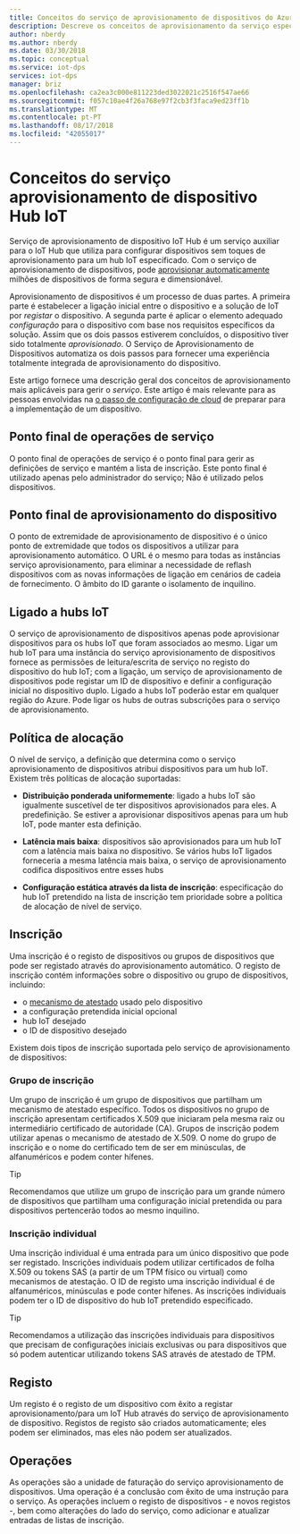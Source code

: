 ```yaml
---
title: Conceitos do serviço de aprovisionamento de dispositivos do Azure IoT Hub do serviço | Documentos da Microsoft
description: Descreve os conceitos de aprovisionamento da serviço específicos a dispositivos com o serviço de aprovisionamento de dispositivos e IoT Hub
author: nberdy
ms.author: nberdy
ms.date: 03/30/2018
ms.topic: conceptual
ms.service: iot-dps
services: iot-dps
manager: briz
ms.openlocfilehash: ca2ea3c000e811223ded3022021c2516f547ae66
ms.sourcegitcommit: f057c10ae4f26a768e97f2cb3f3faca9ed23ff1b
ms.translationtype: MT
ms.contentlocale: pt-PT
ms.lasthandoff: 08/17/2018
ms.locfileid: "42055017"
---
```

# <a name="iot-hub-device-provisioning-service-concepts"></a>Conceitos do serviço aprovisionamento de dispositivo Hub IoT

Serviço de aprovisionamento de dispositivo IoT Hub é um serviço auxiliar para o IoT Hub que utiliza para configurar dispositivos sem toques de aprovisionamento para um hub IoT especificado. Com o serviço de aprovisionamento de dispositivos, pode [aprovisionar automaticamente](concepts-auto-provisioning.md) milhões de dispositivos de forma segura e dimensionável.

Aprovisionamento de dispositivos é um processo de duas partes. A primeira parte é estabelecer a ligação inicial entre o dispositivo e a solução de IoT por *registar* o dispositivo. A segunda parte é aplicar o elemento adequado *configuração* para o dispositivo com base nos requisitos específicos da solução. Assim que os dois passos estiverem concluídos, o dispositivo tiver sido totalmente *aprovisionado*. O Serviço de Aprovisionamento de Dispositivos automatiza os dois passos para fornecer uma experiência totalmente integrada de aprovisionamento do dispositivo.

Este artigo fornece uma descrição geral dos conceitos de aprovisionamento mais aplicáveis para gerir o *serviço*. Este artigo é mais relevante para as pessoas envolvidas na [o passo de configuração de cloud](about-iot-dps.md#cloud-setup-step) de preparar para a implementação de um dispositivo.

## <a name="service-operations-endpoint"></a>Ponto final de operações de serviço

O ponto final de operações de serviço é o ponto final para gerir as definições de serviço e mantém a lista de inscrição. Este ponto final é utilizado apenas pelo administrador do serviço; Não é utilizado pelos dispositivos.

## <a name="device-provisioning-endpoint"></a>Ponto final de aprovisionamento do dispositivo

O ponto de extremidade de aprovisionamento de dispositivo é o único ponto de extremidade que todos os dispositivos a utilizar para aprovisionamento automático. O URL é o mesmo para todas as instâncias serviço aprovisionamento, para eliminar a necessidade de reflash dispositivos com as novas informações de ligação em cenários de cadeia de fornecimento. O âmbito do ID garante o isolamento de inquilino.

## <a name="linked-iot-hubs"></a>Ligado a hubs IoT

O serviço de aprovisionamento de dispositivos apenas pode aprovisionar dispositivos para os hubs IoT que foram associados ao mesmo. Ligar um hub IoT para uma instância do serviço aprovisionamento de dispositivos fornece as permissões de leitura/escrita de serviço no registo do dispositivo do hub IoT; com a ligação, um serviço de aprovisionamento de dispositivos pode registar um ID de dispositivo e definir a configuração inicial no dispositivo duplo. Ligado a hubs IoT poderão estar em qualquer região do Azure. Pode ligar os hubs de outras subscrições para o serviço de aprovisionamento.

## <a name="allocation-policy"></a>Política de alocação

O nível de serviço, a definição que determina como o serviço aprovisionamento de dispositivos atribui dispositivos para um hub IoT. Existem três políticas de alocação suportadas:

* **Distribuição ponderada uniformemente**: ligado a hubs IoT são igualmente suscetível de ter dispositivos aprovisionados para eles. A predefinição. Se estiver a aprovisionar dispositivos apenas para um hub IoT, pode manter esta definição.

* **Latência mais baixa**: dispositivos são aprovisionados para um hub IoT com a latência mais baixa no dispositivo. Se vários hubs IoT ligados forneceria a mesma latência mais baixa, o serviço de aprovisionamento codifica dispositivos entre esses hubs

* **Configuração estática através da lista de inscrição**: especificação do hub IoT pretendido na lista de inscrição tem prioridade sobre a política de alocação de nível de serviço.

## <a name="enrollment"></a>Inscrição

Uma inscrição é o registo de dispositivos ou grupos de dispositivos que pode ser registado através do aprovisionamento automático. O registo de inscrição contém informações sobre o dispositivo ou grupo de dispositivos, incluindo:
- o [mecanismo de atestado](concepts-security.md#attestation-mechanism) usado pelo dispositivo
- a configuração pretendida inicial opcional
- hub IoT desejado
- o ID de dispositivo desejado

Existem dois tipos de inscrição suportada pelo serviço de aprovisionamento de dispositivos:

### <a name="enrollment-group"></a>Grupo de inscrição

Um grupo de inscrição é um grupo de dispositivos que partilham um mecanismo de atestado específico. Todos os dispositivos no grupo de inscrição apresentam certificados X.509 que iniciaram pela mesma raiz ou intermediário certificado de autoridade (CA). Grupos de inscrição podem utilizar apenas o mecanismo de atestado de X.509. O nome do grupo de inscrição e o nome do certificado tem de ser em minúsculas, de alfanuméricos e podem conter hífenes.

> [!TIP]
> Recomendamos que utilize um grupo de inscrição para um grande número de dispositivos que partilham uma configuração inicial pretendida ou para dispositivos pertencerão todos ao mesmo inquilino.

### <a name="individual-enrollment"></a>Inscrição individual

Uma inscrição individual é uma entrada para um único dispositivo que pode ser registado. Inscrições individuais podem utilizar certificados de folha X.509 ou tokens SAS (a partir de um TPM físico ou virtual) como mecanismos de atestação. O ID de registo uma inscrição individual é de alfanuméricos, minúsculas e pode conter hífenes. As inscrições individuais podem ter o ID de dispositivo do hub IoT pretendido especificado.

> [!TIP]
> Recomendamos a utilização das inscrições individuais para dispositivos que precisam de configurações iniciais exclusivas ou para dispositivos que só podem autenticar utilizando tokens SAS através de atestado de TPM.

## <a name="registration"></a>Registo

Um registo é o registo de um dispositivo com êxito a registar aprovisionamento/para um IoT Hub através do serviço de aprovisionamento de dispositivo. Registos de registo são criados automaticamente; eles podem ser eliminados, mas eles não podem ser atualizados.

## <a name="operations"></a>Operações

As operações são a unidade de faturação do serviço aprovisionamento de dispositivos. Uma operação é a conclusão com êxito de uma instrução para o serviço. As operações incluem o registo de dispositivos - e novos registos -, bem como alterações do lado do serviço, como adicionar e atualizar entradas de listas de inscrição.
